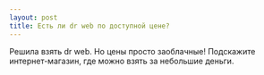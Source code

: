 ```yaml
---
layout: post 
title: Есть ли dr web по доступной цене? 
--- 
```

Решила взять dr web. Но цены просто заоблачные! Подскажите интернет-магазин, где можно взять за небольшие деньги. 